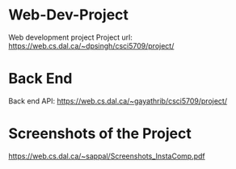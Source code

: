 # Web-Dev-Project
Web development project
Project url: https://web.cs.dal.ca/~dpsingh/csci5709/project/

# Back End
Back end API: https://web.cs.dal.ca/~gayathrib/csci5709/project/

# Screenshots of the Project
https://web.cs.dal.ca/~sappal/Screenshots_InstaComp.pdf
